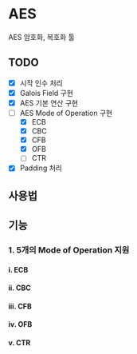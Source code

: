 # AES
AES 암호화, 복호화 툴

## TODO
- [x] 시작 인수 처리
- [x] Galois Field 구현
- [x] AES 기본 연산 구현
- [ ] AES Mode of Operation 구현
  - [x] ECB
  - [x] CBC
  - [x] CFB
  - [x] OFB
  - [ ] CTR
- [x] Padding 처리

## 사용법

## 기능
  ### 1. 5개의 Mode of Operation 지원  
  #### i. ECB
  #### ii. CBC
  #### iii. CFB
  #### iv. OFB
  #### v. CTR